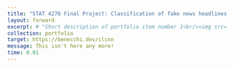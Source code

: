```yaml
---
title: "STAT 4270 Final Project: Classification of fake news headlines using character-level convolutional neural networks"
layout: forward
excerpt: # "Short description of portfolio item number 1<br/><img src='/images/500x300.png'>"
collection: portfolio
target: https://benecchi.dev/clcnn
message: This isn't here any more!
time: 0.01
---
```

